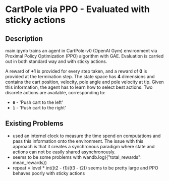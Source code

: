 [//]: # (Image References)


# CartPole via PPO - Evaluated with sticky actions

## Description

main.ipynb trains an agent in CartPole-v0 (OpenAI Gym) environment via Proximal Policy Optimization (PPO) algorithm with GAE. Evaluation is carried out in both standard way and with sticky actions.

A reward of **+1** is provided for every step taken, and a reward of **0** is provided at the termination step. The state space has **4** dimensions and contains the cart position, velocity, pole angle and pole velocity at tip. 
Given this information, the agent has to learn how to select best actions. 
Two discrete actions are available, corresponding to:

- **`0`** - 'Push cart to the left'
- **`1`** - 'Push cart to the right'

## Existing Problems

- used an internel clock to measure the time spend on computations and pass this information onto the environment. The issue with this approach is that it creates a synchronous paradigm where state and actions can not be easily shared asynchronously.
- seems to be some problems with wandb.log({"total_rewards": mean_rewards})
- repeat = level * int((t2 - t1)/(t3 - t2)) seems to be pretty large and PPO behaves poorly with sticky actions